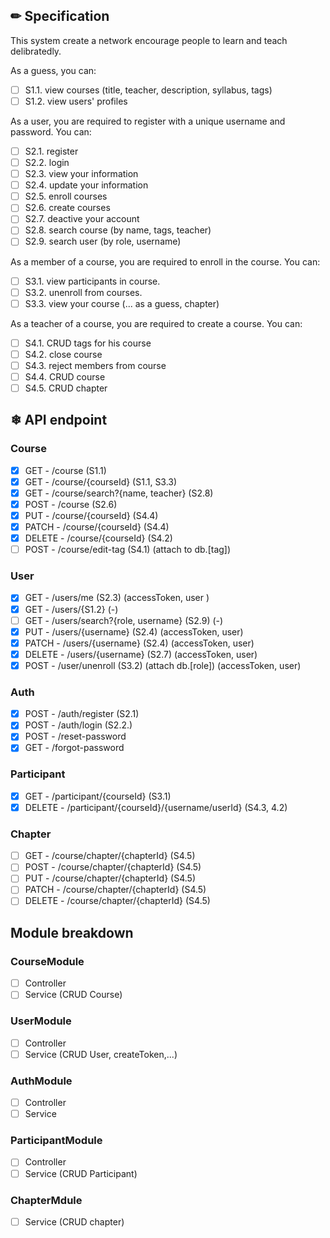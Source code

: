 ## ✏ Specification
This system create a network encourage people to learn and teach delibratedly.

As a guess, you can:
- [ ] S1.1. view courses (title, teacher, description, syllabus, tags)
- [ ] S1.2. view users' profiles

As a user, you are required to register with a unique username and password. You can:
- [ ] S2.1. register
- [ ] S2.2. login
- [ ] S2.3. view your information
- [ ] S2.4. update your information
- [ ] S2.5. enroll courses
- [ ] S2.6. create courses
- [ ] S2.7. deactive your account
- [ ] S2.8. search course (by name, tags, teacher)
- [ ] S2.9. search user (by role, username)

As a member of a course, you are required to enroll in the course. You can:
- [ ] S3.1. view participants in course.
- [ ] S3.2. unenroll from courses.
- [ ] S3.3. view your course (... as a guess, chapter)

As a teacher of a course, you are required to create a course. You can:
- [ ] S4.1. CRUD tags for his course
- [ ] S4.2. close course
- [ ] S4.3. reject members from course
- [ ] S4.4. CRUD course
- [ ] S4.5. CRUD chapter

## ❄ API endpoint


### Course
- [x] GET - /course (S1.1)
- [x] GET - /course/{courseId} (S1.1, S3.3)
- [x] GET - /course/search?{name, teacher} (S2.8)
- [x] POST - /course (S2.6)
- [x] PUT - /course/{courseId} (S4.4)
- [x] PATCH - /course/{courseId} (S4.4)
- [x] DELETE - /course/{courseId} (S4.2)
- [ ] POST - /course/edit-tag (S4.1) (attach to db.[tag])
### User
- [x] GET - /users/me (S2.3) (accessToken, user )
- [x] GET - /users/{S1.2} (-)
- [ ] GET - /users/search?{role, username} (S2.9) (-)
- [x] PUT - /users/{username} (S2.4) (accessToken, user)
- [x] PATCH - /users/{username} (S2.4) (accessToken, user)
- [x] DELETE - /users/{username} (S2.7) (accessToken, user)
- [x] POST - /user/unenroll (S3.2) (attach db.[role]) (accessToken, user)
### Auth
- [x] POST - /auth/register (S2.1)
- [x] POST - /auth/login (S2.2.)
- [x] POST - /reset-password
- [x] GET - /forgot-password

### Participant
- [x] GET - /participant/{courseId} (S3.1)
- [x] DELETE - /participant/{courseId}/{username/userId} (S4.3, 4.2)

### Chapter
- [ ] GET - /course/chapter/{chapterId} (S4.5)
- [ ] POST - /course/chapter/{chapterId} (S4.5)
- [ ] PUT - /course/chapter/{chapterId} (S4.5)
- [ ] PATCH - /course/chapter/{chapterId} (S4.5)
- [ ] DELETE - /course/chapter/{chapterId} (S4.5)

## Module breakdown
### CourseModule 
- [ ] Controller
- [ ] Service (CRUD Course)
### UserModule
- [ ] Controller
- [ ] Service (CRUD User, createToken,...)
### AuthModule
- [ ] Controller 
- [ ] Service
### ParticipantModule
- [ ] Controller
- [ ] Service (CRUD Participant)
### ChapterMdule
- [ ] Service (CRUD chapter)